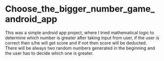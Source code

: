 # Choose_the_bigger_number_game_android_app

This was a simple android app project, where I tried mathematical logic to determine which number is greater after taking input from user, if the user is correct then s/he will get score and if not then score will be deducted. There will be always two random numbers generated in the beginning and the user has to decide which one is greater.
